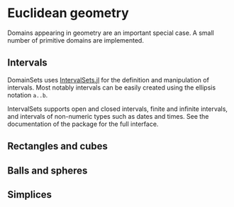 # Euclidean geometry

Domains appearing in geometry are an important special case. A small number of
primitive domains are implemented.

## Intervals

DomainSets uses [IntervalSets.jl](https://github.com/JuliaMath/IntervalSets.jl)
for the definition and manipulation of intervals. Most notably intervals can be
easily created using the ellipsis notation `a..b`.

IntervalSets supports open and closed intervals, finite and infinite intervals,
and intervals of non-numeric types such as dates and times. See the documentation
of the package for the full interface.

## Rectangles and cubes

## Balls and spheres


## Simplices
